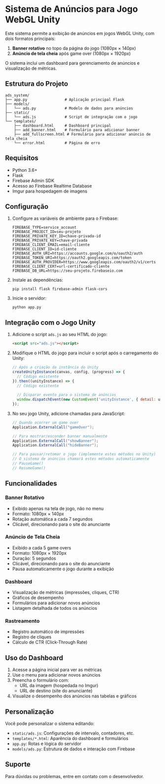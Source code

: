# Sistema de Anúncios para Jogo WebGL Unity

Este sistema permite a exibição de anúncios em jogos WebGL Unity, com dois formatos principais:
1. **Banner rotativo** no topo da página do jogo (1080px × 140px)
2. **Anúncio de tela cheia** após game over (1080px × 1920px)

O sistema inclui um dashboard para gerenciamento de anúncios e visualização de métricas.

## Estrutura do Projeto

```
ads_system/
├── app.py                 # Aplicação principal Flask
├── models/
│   └── ads.py             # Modelo de dados para anúncios
├── static/
│   └── ads.js             # Script de integração com o jogo
└── templates/
    ├── dashboard.html     # Dashboard principal
    ├── add_banner.html    # Formulário para adicionar banner
    ├── add_fullscreen.html # Formulário para adicionar anúncio de tela cheia
    └── error.html         # Página de erro
```

## Requisitos

- Python 3.6+
- Flask
- Firebase Admin SDK
- Acesso ao Firebase Realtime Database
- Imgur para hospedagem de imagens

## Configuração

1. Configure as variáveis de ambiente para o Firebase:
   ```
   FIREBASE_TYPE=service_account
   FIREBASE_PROJECT_ID=seu-projeto
   FIREBASE_PRIVATE_KEY_ID=chave-privada-id
   FIREBASE_PRIVATE_KEY=chave-privada
   FIREBASE_CLIENT_EMAIL=email-cliente
   FIREBASE_CLIENT_ID=id-cliente
   FIREBASE_AUTH_URI=https://accounts.google.com/o/oauth2/auth
   FIREBASE_TOKEN_URI=https://oauth2.googleapis.com/token
   FIREBASE_AUTH_PROVIDER=https://www.googleapis.com/oauth2/v1/certs
   FIREBASE_CLIENT_CERT=url-certificado-cliente
   FIREBASE_DB_URL=https://seu-projeto.firebaseio.com
   ```

2. Instale as dependências:
   ```
   pip install flask firebase-admin flask-cors
   ```

3. Inicie o servidor:
   ```
   python app.py
   ```

## Integração com o Jogo Unity

1. Adicione o script `ads.js` ao seu HTML do jogo:
   ```html
   <script src="ads.js"></script>
   ```

2. Modifique o HTML do jogo para incluir o script após o carregamento do Unity:
   ```javascript
   // Após a criação da instância do Unity
   createUnityInstance(canvas, config, (progress) => {
     // Código existente
   }).then((unityInstance) => {
     // Código existente
     
     // Disparar evento para o sistema de anúncios
     window.dispatchEvent(new CustomEvent('unityInstance', { detail: unityInstance }));
   });
   ```

3. No seu jogo Unity, adicione chamadas para JavaScript:
   ```csharp
   // Quando ocorrer um game over
   Application.ExternalCall("gameOver");
   
   // Para mostrar/esconder banner manualmente
   Application.ExternalCall("showBanner");
   Application.ExternalCall("hideBanner");
   
   // Para pausar/retomar o jogo (implemente estes métodos no Unity)
   // O sistema de anúncios chamará estes métodos automaticamente
   // PauseGame()
   // ResumeGame()
   ```

## Funcionalidades

### Banner Rotativo
- Exibido apenas na tela de jogo, não no menu
- Formato: 1080px × 140px
- Rotação automática a cada 7 segundos
- Clicável, direcionando para o site do anunciante

### Anúncio de Tela Cheia
- Exibido a cada 5 game overs
- Formato: 1080px × 1920px
- Duração: 5 segundos
- Clicável, direcionando para o site do anunciante
- Pausa automaticamente o jogo durante a exibição

### Dashboard
- Visualização de métricas (impressões, cliques, CTR)
- Gráficos de desempenho
- Formulários para adicionar novos anúncios
- Listagem detalhada de todos os anúncios

### Rastreamento
- Registro automático de impressões
- Registro de cliques
- Cálculo de CTR (Click-Through Rate)

## Uso do Dashboard

1. Acesse a página inicial para ver as métricas
2. Use o menu para adicionar novos anúncios
3. Preencha o formulário com:
   - URL da imagem (hospedada no Imgur)
   - URL de destino (site do anunciante)
4. Visualize o desempenho dos anúncios nas tabelas e gráficos

## Personalização

Você pode personalizar o sistema editando:

- `static/ads.js`: Configurações de intervalo, contadores, etc.
- `templates/*.html`: Aparência do dashboard e formulários
- `app.py`: Rotas e lógica do servidor
- `models/ads.py`: Estrutura de dados e interação com Firebase

## Suporte

Para dúvidas ou problemas, entre em contato com o desenvolvedor.
